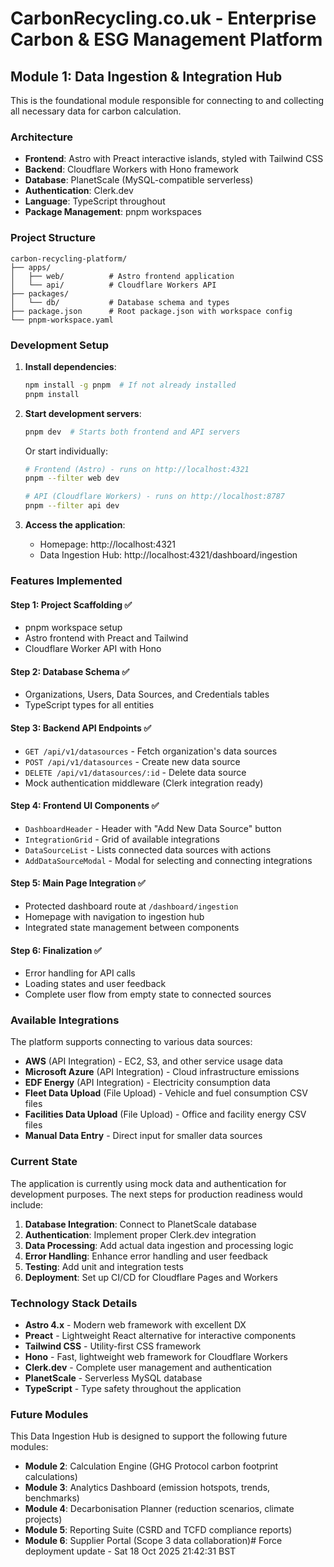 # CarbonRecycling.co.uk - Enterprise Carbon & ESG Management Platform

## Module 1: Data Ingestion & Integration Hub

This is the foundational module responsible for connecting to and collecting all necessary data for carbon calculation.

### Architecture

- **Frontend**: Astro with Preact interactive islands, styled with Tailwind CSS
- **Backend**: Cloudflare Workers with Hono framework
- **Database**: PlanetScale (MySQL-compatible serverless)
- **Authentication**: Clerk.dev
- **Language**: TypeScript throughout
- **Package Management**: pnpm workspaces

### Project Structure

```
carbon-recycling-platform/
├── apps/
│   ├── web/          # Astro frontend application
│   └── api/          # Cloudflare Workers API
├── packages/
│   └── db/           # Database schema and types
├── package.json      # Root package.json with workspace config
└── pnpm-workspace.yaml
```

### Development Setup

1. **Install dependencies**:
   ```bash
   npm install -g pnpm  # If not already installed
   pnpm install
   ```

2. **Start development servers**:
   ```bash
   pnpm dev  # Starts both frontend and API servers
   ```

   Or start individually:
   ```bash
   # Frontend (Astro) - runs on http://localhost:4321
   pnpm --filter web dev
   
   # API (Cloudflare Workers) - runs on http://localhost:8787
   pnpm --filter api dev
   ```

3. **Access the application**:
   - Homepage: http://localhost:4321
   - Data Ingestion Hub: http://localhost:4321/dashboard/ingestion

### Features Implemented

#### Step 1: Project Scaffolding ✅
- pnpm workspace setup
- Astro frontend with Preact and Tailwind
- Cloudflare Worker API with Hono

#### Step 2: Database Schema ✅
- Organizations, Users, Data Sources, and Credentials tables
- TypeScript types for all entities

#### Step 3: Backend API Endpoints ✅
- `GET /api/v1/datasources` - Fetch organization's data sources
- `POST /api/v1/datasources` - Create new data source
- `DELETE /api/v1/datasources/:id` - Delete data source
- Mock authentication middleware (Clerk integration ready)

#### Step 4: Frontend UI Components ✅
- `DashboardHeader` - Header with "Add New Data Source" button
- `IntegrationGrid` - Grid of available integrations
- `DataSourceList` - Lists connected data sources with actions
- `AddDataSourceModal` - Modal for selecting and connecting integrations

#### Step 5: Main Page Integration ✅
- Protected dashboard route at `/dashboard/ingestion`
- Homepage with navigation to ingestion hub
- Integrated state management between components

#### Step 6: Finalization ✅
- Error handling for API calls
- Loading states and user feedback
- Complete user flow from empty state to connected sources

### Available Integrations

The platform supports connecting to various data sources:

- **AWS** (API Integration) - EC2, S3, and other service usage data
- **Microsoft Azure** (API Integration) - Cloud infrastructure emissions
- **EDF Energy** (API Integration) - Electricity consumption data
- **Fleet Data Upload** (File Upload) - Vehicle and fuel consumption CSV files
- **Facilities Data Upload** (File Upload) - Office and facility energy CSV files
- **Manual Data Entry** - Direct input for smaller data sources

### Current State

The application is currently using mock data and authentication for development purposes. The next steps for production readiness would include:

1. **Database Integration**: Connect to PlanetScale database
2. **Authentication**: Implement proper Clerk.dev integration
3. **Data Processing**: Add actual data ingestion and processing logic
4. **Error Handling**: Enhance error handling and user feedback
5. **Testing**: Add unit and integration tests
6. **Deployment**: Set up CI/CD for Cloudflare Pages and Workers

### Technology Stack Details

- **Astro 4.x** - Modern web framework with excellent DX
- **Preact** - Lightweight React alternative for interactive components
- **Tailwind CSS** - Utility-first CSS framework
- **Hono** - Fast, lightweight web framework for Cloudflare Workers
- **Clerk.dev** - Complete user management and authentication
- **PlanetScale** - Serverless MySQL database
- **TypeScript** - Type safety throughout the application

### Future Modules

This Data Ingestion Hub is designed to support the following future modules:

- **Module 2**: Calculation Engine (GHG Protocol carbon footprint calculations)
- **Module 3**: Analytics Dashboard (emission hotspots, trends, benchmarks)
- **Module 4**: Decarbonisation Planner (reduction scenarios, climate projects)
- **Module 5**: Reporting Suite (CSRD and TCFD compliance reports)
- **Module 6**: Supplier Portal (Scope 3 data collaboration)# Force deployment update - Sat 18 Oct 2025 21:42:31 BST
